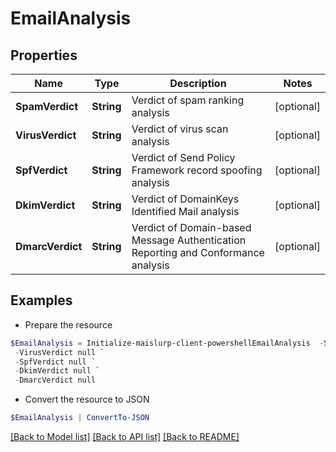 # EmailAnalysis
## Properties

Name | Type | Description | Notes
------------ | ------------- | ------------- | -------------
**SpamVerdict** | **String** | Verdict of spam ranking analysis | [optional] 
**VirusVerdict** | **String** | Verdict of virus scan analysis | [optional] 
**SpfVerdict** | **String** | Verdict of Send Policy Framework record spoofing analysis | [optional] 
**DkimVerdict** | **String** | Verdict of DomainKeys Identified Mail analysis | [optional] 
**DmarcVerdict** | **String** | Verdict of Domain-based Message Authentication Reporting and Conformance analysis | [optional] 

## Examples

- Prepare the resource
```powershell
$EmailAnalysis = Initialize-maislurp-client-powershellEmailAnalysis  -SpamVerdict null `
 -VirusVerdict null `
 -SpfVerdict null `
 -DkimVerdict null `
 -DmarcVerdict null
```

- Convert the resource to JSON
```powershell
$EmailAnalysis | ConvertTo-JSON
```

[[Back to Model list]](../README#documentation-for-models) [[Back to API list]](../README#documentation-for-api-endpoints) [[Back to README]](../README)

